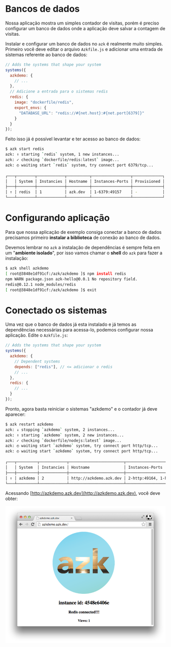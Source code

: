 # Bancos de dados

Nossa aplicação mostra um simples contador de visitas, porém é preciso configurar um banco de dados onde a aplicação deve salvar a contagem de visitas.

Instalar e configurar um banco de dados no `azk` é realmente muito simples. Primeiro você deve editar o arquivo `Azkfile.js` e adicionar uma entrada de sistemas referente ao banco de dados:

```js
// Adds the systems that shape your system
systems({
  azkdemo: {
    // ...
  },
  // Adicione a entrada para o sistemas redis
  redis: {
    image: "dockerfile/redis",
    export_envs: {
      "DATABASE_URL": "redis://#{net.host}:#{net.port[6379]}"
    }
  }
});
```

Feito isso já é possível levantar e ter acesso ao banco de dados:

```bash
$ azk start redis
azk: ↑ starting `redis` system, 1 new instances...
azk: ✓ checking `dockerfile/redis:latest` image...
azk: ◴ waiting start `redis` system, try connect port 6379/tcp...

┌───┬────────┬────────────┬──────────┬─────────────────┬─────────────┐
│   │ System │ Instancies │ Hostname │ Instances-Ports │ Provisioned │
├───┼────────┼────────────┼──────────┼─────────────────┼─────────────┤
│ ↑ │ redis  │ 1          │ azk.dev  │ 1-6379:49157    │ -           │
└───┴────────┴────────────┴──────────┴─────────────────┴─────────────┘
```

# Configurando aplicação

Para que nossa aplicação de exemplo consiga conectar a banco de dados precisamos primeiro **instalar a biblioteca** de conexão ao banco de dados.

Devemos lembrar no `azk` a instalação de dependências é sempre feita em um "**ambiente isolado**", por isso vamos chamar o **shell** do `azk` para fazer a instalação:

```bash
$ azk shell azkdemo
[ root@3848e1df91cf:/azk/azkdemo ]$ npm install redis
npm WARN package.json azk-hello@0.0.1 No repository field.
redis@0.12.1 node_modules/redis
[ root@3848e1df91cf:/azk/azkdemo ]$ exit
```

# Conectado os sistemas

Uma vez que o banco de dados já esta instalado e já temos as dependências necessárias para acessa-lo, podemos configurar nossa aplicação. Edite o `Azkfile.js`:

```js
// Adds the systems that shape your system
systems({
  azkdemo: {
    // Dependent systems
    depends: ["redis"], // <= adicionar o redis
    // ...
  },
  redis: {
    // ...
  }
});
```

Pronto, agora basta reiniciar o sistemas "azkdemo" e o contador já deve aparecer:

```bash
$ azk restart azkdemo
azk: ↓ stopping `azkdemo` system, 2 instances...
azk: ↑ starting `azkdemo` system, 2 new instances...
azk: ✓ checking `dockerfile/nodejs:latest` image...
azk: ◴ waiting start `azkdemo` system, try connect port http/tcp...
azk: ◴ waiting start `azkdemo` system, try connect port http/tcp...

┌───┬─────────┬────────────┬────────────────────────┬────────────────────────────┬───────────────┐
│   │ System  │ Instancies │ Hostname               │ Instances-Ports            │ Provisioned   │
├───┼─────────┼────────────┼────────────────────────┼────────────────────────────┼───────────────┤
│ ↑ │ azkdemo │ 2          │ http://azkdemo.azk.dev │ 2-http:49164, 1-http:49163 │ 6 minutes ago │
└───┴─────────┴────────────┴────────────────────────┴────────────────────────────┴───────────────┘
```

Acessando [http://azkdemo.azk.dev](http://azkdemo.azk.dev), você deve obter:

![Figure 1-1](../images/start_2.png)
